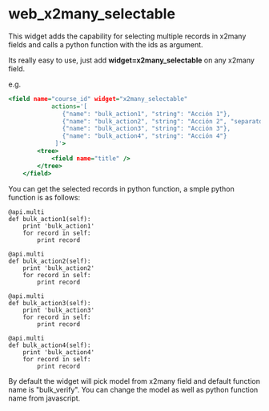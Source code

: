 # web_x2many_selectable
This widget adds the capability for selecting multiple records in x2many fields and calls a python function with the ids as argument.

Its really easy to use, just add **widget=x2many_selectable** on any x2many field.

e.g.

~~~~.html
<field name="course_id" widget="x2many_selectable"
            actions='[
               {"name": "bulk_action1", "string": "Acción 1"},
               {"name": "bulk_action2", "string": "Acción 2", "separator": "1"},
               {"name": "bulk_action3", "string": "Acción 3"},
               {"name": "bulk_action4", "string": "Acción 4"}
             ]'>
        <tree>
            <field name="title" />
        </tree>
    </field>
~~~~

You can get the selected records in python function, a smple python function is as follows:

~~~~{.python}
@api.multi
def bulk_action1(self):
    print 'bulk_action1'
    for record in self:
        print record

@api.multi
def bulk_action2(self):
    print 'bulk_action2'
    for record in self:
        print record

@api.multi
def bulk_action3(self):
    print 'bulk_action3'
    for record in self:
        print record
        
@api.multi
def bulk_action4(self):
    print 'bulk_action4'
    for record in self:
        print record
~~~~

By default the widget will pick model from x2many field and default function name is "bulk_verify".
You can change the model as well as python function name from javascript.
